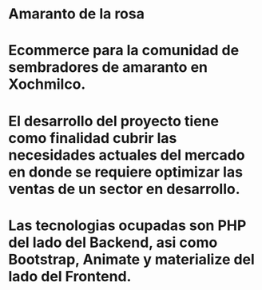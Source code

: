 # Amaranto de la rosa
# Ecommerce para la comunidad de sembradores de amaranto en Xochmilco.

# El desarrollo del proyecto tiene como finalidad cubrir las necesidades actuales del mercado en donde se requiere optimizar las ventas de un sector en desarrollo.

# Las tecnologias ocupadas son PHP del lado del Backend, asi como Bootstrap, Animate y materialize del lado del Frontend.

